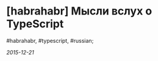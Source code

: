 <script type="text/javascript">
	window.location.href = 'https://habrahabr.ru/post/272055/';
</script>

# [habrahabr] Мысли вслух о TypeScript

#habrahabr, #typescript, #russian;

_2015-12-21_